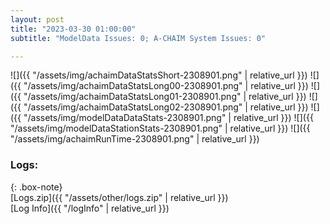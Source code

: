 ```yaml
---
layout: post
title: "2023-03-30 01:00:00"
subtitle: "ModelData Issues: 0; A-CHAIM System Issues: 0"

---
```


![]({{ "/assets/img/achaimDataStatsShort-2308901.png" | relative_url }})
![]({{ "/assets/img/achaimDataStatsLong00-2308901.png" | relative_url }})
![]({{ "/assets/img/achaimDataStatsLong01-2308901.png" | relative_url }})
![]({{ "/assets/img/achaimDataStatsLong02-2308901.png" | relative_url }})
![]({{ "/assets/img/modelDataDataStats-2308901.png" | relative_url }})
![]({{ "/assets/img/modelDataStationStats-2308901.png" | relative_url }})
![]({{ "/assets/img/achaimRunTime-2308901.png" | relative_url }})





### Logs:  
  
{: .box-note}  
[Logs.zip]({{ "/assets/other/logs.zip" | relative_url }})  
[Log Info]({{ "/logInfo" | relative_url }})  
